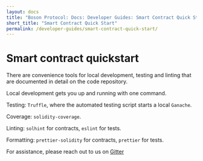 ```yaml
---
layout: docs
title: "Boson Protocol: Docs: Developer Guides: Smart Contract Quick Start"
short_title: "Smart Contract Quick Start"
permalink: /developer-guides/smart-contract-quick-start/
---
```

# Smart contract quickstart

There are convenience tools for local development, testing and linting that are 
documented in detail on the code repository.

Local development gets you up and running with one command.

Testing: `Truffle`, where the automated testing script starts a local `Ganache`.

Coverage: `solidity-coverage`.

Linting: `solhint` for contracts, `eslint` for tests.

Formatting: `prettier-solidity` for contracts, `prettier` for tests.

For assistance, please reach out to us on 
[Gitter](https://gitter.im/bosonprotocol/community)
